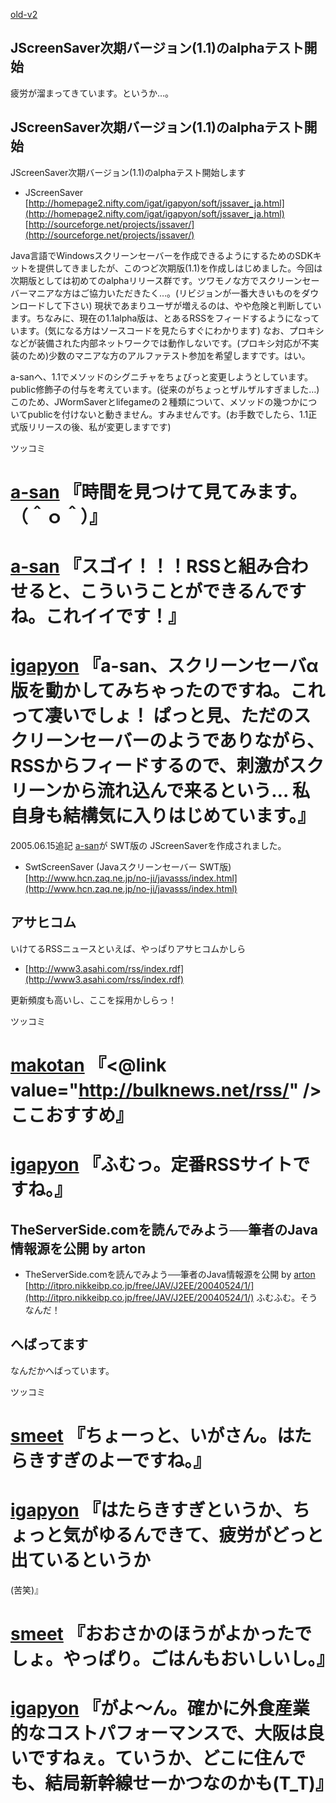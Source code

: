 [old-v2](ig040525-orig.html)

## JScreenSaver次期バージョン(1.1)のalphaテスト開始

疲労が溜まってきています。というか…。


## JScreenSaver次期バージョン(1.1)のalphaテスト開始

JScreenSaver次期バージョン(1.1)のalphaテスト開始します

* JScreenSaver
  [http://homepage2.nifty.com/igat/igapyon/soft/jssaver_ja.html](http://homepage2.nifty.com/igat/igapyon/soft/jssaver_ja.html)
  [http://sourceforge.net/projects/jssaver/](http://sourceforge.net/projects/jssaver/)

Java言語でWindowsスクリーンセーバーを作成できるようにするためのSDKキットを提供してきましたが、このつど次期版(1.1)を作成しはじめました。今回は次期版としては初めてのalphaリリース群です。ツワモノな方でスクリーンセーバーマニアな方はご協力いただきたく…。(リビジョンが一番大きいものをダウンロードして下さい) 現状であまりユーザが増えるのは、やや危険と判断しています。ちなみに、現在の1.1alpha版は、とあるRSSをフィードするようになっています。(気になる方はソースコードを見たらすぐにわかります) なお、プロキシなどが装備された内部ネットワークでは動作しないです。(プロキシ対応が不実装のため)少数のマニアな方のアルファテスト参加を希望しますです。はい。

a-sanへ、1.1でメソッドのシグニチャをちょびっと変更しようとしています。public修飾子の付与を考えています。(従来のがちょっとザルザルすぎました…) このため、JWormSaverとlifegameの２種類について、メソッドの幾つかについてpublicを付けないと動きません。すみませんです。(お手数でしたら、1.1正式版リリースの後、私が変更しますです)

ツッコミ

# [a-san](http://d.hatena.ne.jp/a-san/) 『時間を見つけて見てみます。（＾ｏ＾）』

# [a-san](http://d.hatena.ne.jp/a-san/) 『スゴイ！！！RSSと組み合わせると、こういうことができるんですね。これイイです！』

# [igapyon](http://d.hatena.ne.jp/igapyon/) 『a-san、スクリーンセーバα版を動かしてみちゃったのですね。これって凄いでしょ！ ぱっと見、ただのスクリーンセーバーのようでありながら、RSSからフィードするので、刺激がスクリーンから流れ込んで来るという… 私自身も結構気に入りはじめています。』

2005.06.15追記 [a-san](http://d.hatena.ne.jp/a-san/)が SWT版の JScreenSaverを作成されました。

* SwtScreenSaver (Javaスクリーンセーバー SWT版)
  [http://www.hcn.zaq.ne.jp/no-ji/javasss/index.html](http://www.hcn.zaq.ne.jp/no-ji/javasss/index.html)

## アサヒコム

いけてるRSSニュースといえば、やっぱりアサヒコムかしら

* [http://www3.asahi.com/rss/index.rdf](http://www3.asahi.com/rss/index.rdf)

更新頻度も高いし、ここを採用かしらっ！

ツッコミ

# [makotan](http://d.hatena.ne.jp/makotan/) 『<@link value="http://bulknews.net/rss/" />　ここおすすめ』

# [igapyon](http://d.hatena.ne.jp/igapyon/) 『ふむっ。定番RSSサイトですね。』

## TheServerSide.comを読んでみよう──筆者のJava情報源を公開 by arton

* TheServerSide.comを読んでみよう──筆者のJava情報源を公開 by [arton](http://arton.no-ip.info/diary/)
  [http://itpro.nikkeibp.co.jp/free/JAV/J2EE/20040524/1/](http://itpro.nikkeibp.co.jp/free/JAV/J2EE/20040524/1/)
  ふむふむ。そうなんだ！

## へばってます

なんだかへばっています。

ツッコミ

# [smeet](http://d.hatena.ne.jp/smeet/) 『ちょーっと、いがさん。はたらきすぎのよーですね。』

# [igapyon](http://d.hatena.ne.jp/igapyon/) 『はたらきすぎというか、ちょっと気がゆるんできて、疲労がどっと出ているというか 
(苦笑)』

# [smeet](http://d.hatena.ne.jp/smeet/) 『おおさかのほうがよかったでしょ。やっぱり。ごはんもおいしいし。』

# [igapyon](http://d.hatena.ne.jp/igapyon/) 『がよ～ん。確かに外食産業的なコストパフォーマンスで、大阪は良いですねぇ。ていうか、どこに住んでも、結局新幹線せーかつなのかも(T_T)』
